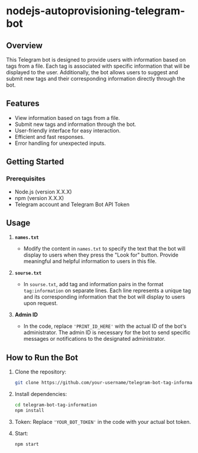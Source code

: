 # nodejs-autoprovisioning-telegram-bot

## Overview

This Telegram bot is designed to provide users with information based on tags from a file. Each tag is associated with specific information that will be displayed to the user. Additionally, the bot allows users to suggest and submit new tags and their corresponding information directly through the bot.

## Features

- View information based on tags from a file.
- Submit new tags and information through the bot.
- User-friendly interface for easy interaction.
- Efficient and fast responses.
- Error handling for unexpected inputs.

## Getting Started

### Prerequisites

- Node.js (version X.X.X)
- npm (version X.X.X)
- Telegram account and Telegram Bot API Token

## Usage
1. **`names.txt`**
   - Modify the content in `names.txt` to specify the text that the bot will display to users when they press the "Look for" button. Provide meaningful and helpful information to users in this file.

2. **`sourse.txt`**
   - In `sourse.txt`, add tag and information pairs in the format `tag:information` on separate lines. Each line represents a unique tag and its corresponding information that the bot will display to users upon request.

3. **Admin ID**
   - In the code, replace `'PRINT_ID_HERE'` with the actual ID of the bot's administrator. The admin ID is necessary for the bot to send specific messages or notifications to the designated administrator.

## How to Run the Bot

1. Clone the repository:

   ```bash
   git clone https://github.com/your-username/telegram-bot-tag-information.git

2. Install dependencies:

    ```bash
   cd telegram-bot-tag-information
    npm install
   
3. Token:
   Replace `'YOUR_BOT_TOKEN'` in the code with your actual bot token.

4. Start:
    
    ```bash
   npm start
